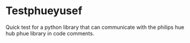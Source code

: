 # Testphueyusef
Quick test for a python library that can communicate with the philips hue hub
phue library in code comments.

